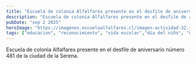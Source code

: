 ```yaml
---
title: "Escuela de colonia Alfalfares presente en el desfile de aniversario número 481 de la ciudad de La Serena."
description: "Escuela de colonia Alfalfares presente en el desfile de aniversario número 481 de la ciudad de La Serena."
pubDate: "sep 2 2025"
heroImage: "https://imagenes.escuelaalfalfares.cl/imagen-actividad-32.jpeg"
tags: ["educacion", "reconocimiento", "vida escolar","día del niño", "deporte"]
---
```


Escuela de colonia Alfalfares presente en el desfile de aniversario número 481 de la ciudad de la Serena.